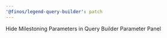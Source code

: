 ```yaml
---
'@finos/legend-query-builder': patch
---
```


Hide Milestoning Parameters in Query Builder Parameter Panel
